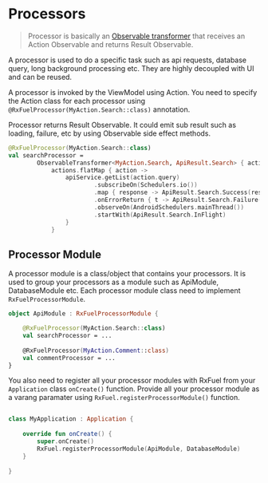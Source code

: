 # Processors

> Processor is basically an [Observable transformer](http://reactivex.io/RxJava/javadoc/rx/Observable.Transformer.html) that receives an Action Observable and returns Result Observable.

A processor is used to do a specific task such as api requests, database query, long background processing etc. They are highly decoupled with UI and can be reused. 

A processor is invoked by the ViewModel using Action. You need to specify the Action class for each processor using `@RxFuelProcessor(MyAction.Search::class)` annotation. 

Processor returns Result Observable. It could emit sub result such as loading, failure, etc by using Observable side effect methods.

```kotlin
@RxFuelProcessor(MyAction.Search::class)
val searchProcessor =
        ObservableTransformer<MyAction.Search, ApiResult.Search> { actions ->
            actions.flatMap { action ->
                apiService.getList(action.query)
                        .subscribeOn(Schedulers.io())
                        .map { response -> ApiResult.Search.Success(response.items) }
                        .onErrorReturn { t -> ApiResult.Search.Failure(t.toString()) }
                        .observeOn(AndroidSchedulers.mainThread())
                        .startWith(ApiResult.Search.InFlight)
                }
            }
```

## Processor Module

A processor module is a class/object that contains your processors. It is used to group your processors as a module such as ApiModule, DatabaseModule etc. Each processor module class need to implement `RxFuelProcessorModule`.

```kotlin
object ApiModule : RxFuelProcessorModule {

    @RxFuelProcessor(MyAction.Search::class)
    val searchProcessor = ...
            
    @RxFuelProcessor(MyAction.Comment::class)
    val commentProcessor = ...
}

```

You also need to register all your processor modules with RxFuel from your `Application` class `onCreate()` function. Provide all your processor module as a varang paramater using `RxFuel.registerProcessorModule()` function.

```kotlin

class MyApplication : Application {
    
    override fun onCreate() {
        super.onCreate()
        RxFuel.registerProcessorModule(ApiModule, DatabaseModule)
    }
    
}

```


